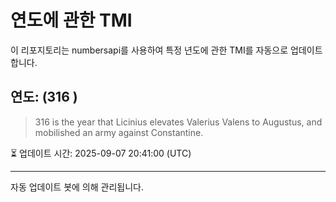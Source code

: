 
# 연도에 관한 TMI

이 리포지토리는 numbersapi를 사용하여 특정 년도에 관한 TMI를 자동으로 업데이트합니다.

## 연도: (316 )
> 316 is the year that Licinius elevates Valerius Valens to Augustus, and mobilished an army against Constantine.

⏳ 업데이트 시간: 2025-09-07 20:41:00 (UTC)

---
자동 업데이트 봇에 의해 관리됩니다.
